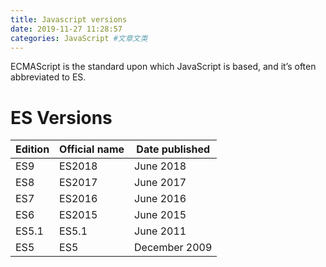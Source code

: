 ```yaml
---
title: Javascript versions
date: 2019-11-27 11:28:57
categories: JavaScript #文章文类
---
```

ECMAScript is the standard upon which JavaScript is based, and it’s often abbreviated to ES.

# ES Versions

| Edition | Official name | Date published |
|---------|---------------|----------------|
| ES9     | ES2018        | June 2018      |
| ES8     | ES2017        | June 2017      |
| ES7     | ES2016        | June 2016      |
| ES6     | ES2015        | June 2015      |
| ES5.1   | ES5.1         | June 2011      |
| ES5     | ES5           | December 2009  |


<!-- <table>
    <thead>
        <tr>
            <th>Edition</th>
            <th align="center">Official name</th>
            <th align="right">Date published</th>
        </tr>
    </thead>
    <tbody>
        <tr>
            <td>ES9</td>
            <td align="center">ES2018</td>
            <td align="right">June 2018</td>
        </tr>
        <tr>
            <td>ES8</td>
            <td align="center">ES2017</td>
            <td align="right">June 2017</td>
        </tr>
        <tr>
            <td>ES7</td>
            <td align="center">ES2016</td>
            <td align="right">June 2016</td>
        </tr>
        <tr>
            <td>ES6</td>
            <td align="center">ES2015</td>
            <td align="right">June 2015</td>
        </tr>
        <tr>
            <td>ES5.1</td>
            <td align="center">ES5.1</td>
            <td align="right">June 2011</td>
        </tr>
        <tr>
            <td>ES5</td>
            <td align="center">ES5</td>
            <td align="right">December 2009</td>
        </tr>
        <tr>
            <td>ES4</td>
            <td align="center">ES4</td>
            <td align="right">Abandoned</td>
        </tr>
        <tr>
            <td>ES3</td>
            <td align="center">ES3</td>
            <td align="right">December 1999</td>
        </tr>
        <tr>
            <td>ES2</td>
            <td align="center">ES2</td>
            <td align="right">June 1998</td>
        </tr>
        <tr>
            <td>ES1</td>
            <td align="center">ES1</td>
            <td align="right">June 1997</td>
        </tr>
    </tbody>
</table> -->
